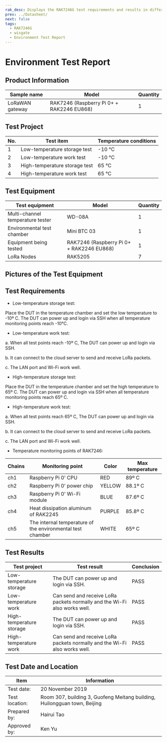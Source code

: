 ```yaml
---
rak_desc: Displays the RAK7246G test requirements and results in different temperature work and storage scenarios. This ensures that your LoRaWAN Gateway can operate efficiently in various conditions.
prev: ../Datasheet/
next: false
tags:
  - RAK7246G
  - wisgate
  - Environment Test Report
---
```


# Environment Test Report

## Product Information

| Sample name     | Model                                     | Quantity |
| --------------- | ----------------------------------------- | -------- |
| LoRaWAN gateway | RAK7246 (Raspberry Pi 0+ + RAK2246 EU868) | 1        |

## Test Project

| No. | Test item                     | Temperature conditions |
| --- | ----------------------------- | ---------------------- |
| 1   | Low-temperature storage test  | -10 ℃                  |
| 2   | Low-temperature work test     | -10 ℃                  |
| 3   | High-temperature storage test | 65 ℃                   |
| 4   | High-temperature work test    | 65 ℃                   |

## Test Equipment

| Test equipment                   | Model                                     | Quantity |
| -------------------------------- | ----------------------------------------- | -------- |
| Multi-channel temperature tester | WD-08A                                    | 1        |
| Environmental test chamber       | Mini BTC 03                               | 1        |
| Equipment being tested           | RAK7246 (Raspberry Pi 0+ + RAK2246 EU868) | 1        |
| LoRa Nodes                       | RAK5205                                   | 7        |

## Pictures of the Test Equipment

<rk-img
  src="/assets/images/wisgate/rak7246g/testing-report/1.png"
  width="50%"
  caption="Multi-channel temperature tester"
/>

<rk-img
  src="/assets/images/wisgate/rak7246g/testing-report/2.png"
  width="50%"
  caption="RAK7246"
/>

<rk-img
  src="/assets/images/wisgate/rak7246g/testing-report/3.png"
  width="50%"
  caption="Enviromental test chamber"
/>

<rk-img
  src="/assets/images/wisgate/rak7246g/testing-report/4.png"
  width="50%"
  caption="LoRa nodes"
/>

## Test Requirements

- Low-temperature storage test:

Place the DUT in the temperature chamber and set the low temperature to -10º C. The DUT can power up and login via SSH when all temperature monitoring points reach -10℃.

- Low-temperature work test:

a. When all test points reach -10º C, The DUT can power up and login via SSH.

b. It can connect to the cloud server to send and receive LoRa packets.

c. The LAN port and Wi-Fi work well.

- High-temperature storage test:

Place the DUT in the temperature chamber and set the high temperature to 65º C. The DUT can power up and login via SSH when all temperature monitoring points reach 65º C.

- High-temperature work test:

a. When all test points reach 65º C, The DUT can power up and login via SSH.

b. It can connect to the cloud server to send and receive LoRa packets.

c. The LAN port and Wi-Fi work well.

- Temperature monitoring points of RAK7246:

| Chains | Monitoring point                                           | Color  | Max temperature |
| ------ | ---------------------------------------------------------- | ------ | --------------- |
| ch1    | Raspberry Pi 0' CPU                                        | RED    | 89º C           |
| ch2    | Raspberry Pi 0' power chip                                 | YELLOW | 88.1º C         |
| ch3    | Raspberry Pi 0' Wi-Fi module                               | BLUE   | 87.6º C         |
| ch4    | Heat dissipation aluminum of RAK2245                       | PURPLE | 85.8º C         |
| ch5    | The internal temperature of the environmental test chamber | WHITE  | 65º C           |

<rk-img
  src="/assets/images/wisgate/rak7246g/testing-report/5.png"
  width="75%"
  caption="Temperature monitoring points"
/>

## Test Results

| Test project             | Test result                                                               | Conclusion |
| ------------------------ | ------------------------------------------------------------------------- | ---------- |
| Low-temperature storage  | The DUT can power up and login via SSH.                                   | PASS       |
| Low-temperature work     | Can send and receive LoRa packets normally and the Wi-Fi also works well. | PASS       |
| High-temperature storage | The DUT can power up and login via SSH.                                   | PASS       |
| High-temperature work    | Can send and receive LoRa packets normally and the Wi-Fi also works well. | PASS       |

<rk-img
  src="/assets/images/wisgate/rak7246g/testing-report/6.png"
  width="75%"
  caption="Send and recieve LoRa packets at -10º C"
/>

<rk-img
  src="/assets/images/wisgate/rak7246g/testing-report/7.png"
  width="75%"
  caption="Send and recieve packets at 65º C"
/>

<rk-img
  src="/assets/images/wisgate/rak7246g/testing-report/8.png"
  width="75%"
  caption="Wi-Fi works well at -10º C"
/>

<rk-img
  src="/assets/images/wisgate/rak7246g/testing-report/9.png"
  width="75%"
  caption="Wi-Fi works well at 65º C"
/>

## Test Date and Location

| Item           | Information                                                               |
| -------------- | ------------------------------------------------------------------------- |
| Test date:     | 20 November 2019                                                          |
| Test location: | Room 307, building 3, Guofeng Meitang building, Huilongguan town, Beijing |
| Prepared by:   | Hairui Tao                                                                |
| Approved by:   | Ken Yu                                                                    |
